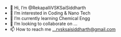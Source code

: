 - 👋 Hi, I’m @RekapalliVSKSaiSiddharth
- 👀 I’m interested in Coding & Nano Tech
- 🌱 I’m currently learning Chemical Engg
- 💞️ I’m looking to collaborate on ...
- 📫 How to reach me ...rvsksaisiddharth@gmail.com

<!---
RekapalliVSKSaiSiddharth/RekapalliVSKSaiSiddharth is a ✨ special ✨ repository because its `README.md` (this file) appears on your GitHub profile.
You can click the Preview link to take a look at your changes.
--->
